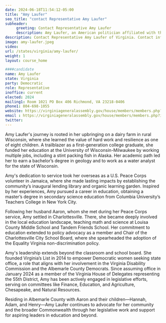 ```yaml
---
date: 2024-06-18T11:54:12-05:00
title: "Amy Laufer"
seo_title: "contact Representative Amy Laufer"
subheader:
     greeting: Contact Representative Amy Laufer
     description: Amy Laufer, an American politician affiliated with the Democratic Party, currently serves as a member of the Virginia House of Delegates, representing District 55. She began her tenure on January 10, 2024.
description: Contact Representative Amy Laufer of Virginia. Contact information for Amy Laufer includes email address, phone number, and mailing address.
image: amy-laufer.jpeg
video:
url: /states/virginia/amy-laufer/
weight: 1
layout: course_home

####candidate
name: Amy Laufer
state: Virginia
party: Democratic
role: Representative
inoffice: current
elected: 2024
mailing1: Room 1021 PO Box 406 Richmond, VA 23218-0406
phone1: 804-698-1055
website: https://virginiageneralassembly.gov/house/members/members.php?id=H0371/
email : https://virginiageneralassembly.gov/house/members/members.php?id=H0371/
twitter: 
---
```

Amy Laufer's journey is rooted in her upbringing on a dairy farm in rural Wisconsin, where she learned the value of hard work and resilience as one of eight children. A trailblazer as a first-generation college graduate, she funded her education at the University of Wisconsin-Milwaukee by working multiple jobs, including a stint packing fish in Alaska. Her academic path led her to earn a bachelor’s degree in geology and to work as a water analyst for the state of Wisconsin.

Amy's dedication to service took her overseas as a U.S. Peace Corps volunteer in Jamaica, where she made lasting impacts by establishing the community’s inaugural lending library and organic learning garden. Inspired by her experiences, Amy pursued a career in education, obtaining a master’s degree in secondary science education from Columbia University’s Teachers College in New York City.

Following her husband Aaron, whom she met during her Peace Corps service, Amy settled in Charlottesville. There, she became deeply involved in the local education landscape, teaching math and science at Louisa County Middle School and Tandem Friends School. Her commitment to education extended to policy advocacy as a member and Chair of the Charlottesville City School Board, where she spearheaded the adoption of the Equality Virginia non-discrimination policy.

Amy's leadership extends beyond the classroom and school board. She founded Virginia’s List in 2014 to empower Democratic women seeking state office, a role that aligns with her involvement in the Virginia Disability Commission and the Albemarle County Democrats. Since assuming office in January 2024 as a member of the Virginia House of Delegates representing the 55th District, Amy has been actively engaged in legislative efforts, serving on committees like Finance, Education, and Agriculture, Chesapeake, and Natural Resources.

Residing in Albemarle County with Aaron and their children—Hannah, Adam, and Henry—Amy Laufer continues to advocate for her community and the broader Commonwealth through her legislative work and support for aspiring leaders in education and beyond.
